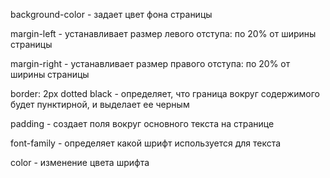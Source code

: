 background-color - задает цвет фона страницы

margin-left - устанавливает размер левого отступа: по 20% от ширины страницы

margin-right - устанавливает размер правого отступа: по 20% от ширины страницы

border: 2px dotted black - определяет, что граница вокруг содержимого будет пунктирной, и
выделает ее черным

padding - создает поля вокруг основного текста на странице

font-family - определяет какой шрифт используется для текста

color - изменение цвета шрифта